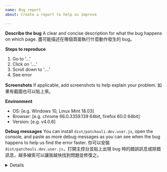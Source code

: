 ```yaml
---
name: Bug report
about: Create a report to help us improve

---
```


<!-- Click Preview before submit to make issue prettier 👁 -->
**Describe the bug**
A clear and concise description for what the bug happens on which page.
盡可能描述在哪個頁面執行什麼動作發生的 bug。

**Steps to reproduce**
1. Go to '...'
2. Click on '....'
3. Scroll down to '....'
4. See error

**Screenshots**
If applicable, add screenshots to help explain your problem.
如果有截圖也可以貼上來。

**Environment**
 - OS: [e.g. Windows 10, Linux Mint 18.03]
 - Browser: [e.g. chrome 66.0.3359.139 64bit, firefox 60.0 64bit]
 - Version: [e.g. v4.0.6]

**Debug messages**
You can install `dist/patchouli.dev.user.js`, open the console, and paste as more debug messages as you can see when the bug happens to help us find the error faster.
你可以安裝 `dist/patchouli.dev.user.js`，打開主控台並貼上出現 bug 時的錯誤訊息或除錯訊息，越多線索可以讓我越快找到問題並修復之。

<details close>

```
Paste here. 貼在這裡。
```

</details>

